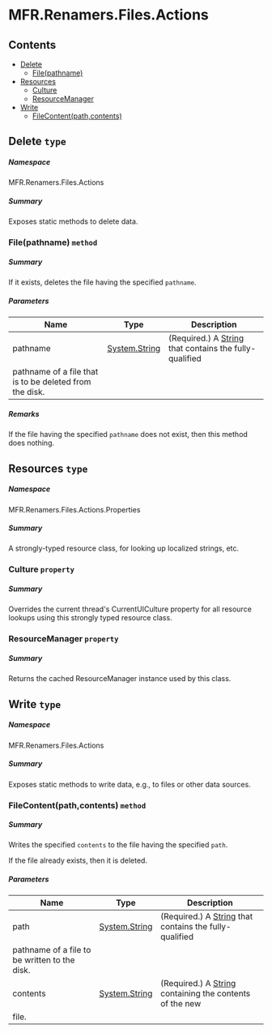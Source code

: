 <a name='assembly'></a>
# MFR.Renamers.Files.Actions

## Contents

- [Delete](#T-MFR-Renamers-Files-Actions-Delete 'MFR.Renamers.Files.Actions.Delete')
  - [File(pathname)](#M-MFR-Renamers-Files-Actions-Delete-File-System-String- 'MFR.Renamers.Files.Actions.Delete.File(System.String)')
- [Resources](#T-MFR-Renamers-Files-Actions-Properties-Resources 'MFR.Renamers.Files.Actions.Properties.Resources')
  - [Culture](#P-MFR-Renamers-Files-Actions-Properties-Resources-Culture 'MFR.Renamers.Files.Actions.Properties.Resources.Culture')
  - [ResourceManager](#P-MFR-Renamers-Files-Actions-Properties-Resources-ResourceManager 'MFR.Renamers.Files.Actions.Properties.Resources.ResourceManager')
- [Write](#T-MFR-Renamers-Files-Actions-Write 'MFR.Renamers.Files.Actions.Write')
  - [FileContent(path,contents)](#M-MFR-Renamers-Files-Actions-Write-FileContent-System-String,System-String- 'MFR.Renamers.Files.Actions.Write.FileContent(System.String,System.String)')

<a name='T-MFR-Renamers-Files-Actions-Delete'></a>
## Delete `type`

##### Namespace

MFR.Renamers.Files.Actions

##### Summary

Exposes static methods to delete data.

<a name='M-MFR-Renamers-Files-Actions-Delete-File-System-String-'></a>
### File(pathname) `method`

##### Summary

If it exists, deletes the file having the specified
`pathname`.

##### Parameters

| Name | Type | Description |
| ---- | ---- | ----------- |
| pathname | [System.String](http://msdn.microsoft.com/query/dev14.query?appId=Dev14IDEF1&l=EN-US&k=k:System.String 'System.String') | (Required.) A [String](http://msdn.microsoft.com/query/dev14.query?appId=Dev14IDEF1&l=EN-US&k=k:System.String 'System.String') that contains the fully-qualified
pathname of a file that is to be deleted from the disk. |

##### Remarks

If the file having the specified `pathname` does not
exist, then this method does nothing.

<a name='T-MFR-Renamers-Files-Actions-Properties-Resources'></a>
## Resources `type`

##### Namespace

MFR.Renamers.Files.Actions.Properties

##### Summary

A strongly-typed resource class, for looking up localized strings, etc.

<a name='P-MFR-Renamers-Files-Actions-Properties-Resources-Culture'></a>
### Culture `property`

##### Summary

Overrides the current thread's CurrentUICulture property for all
  resource lookups using this strongly typed resource class.

<a name='P-MFR-Renamers-Files-Actions-Properties-Resources-ResourceManager'></a>
### ResourceManager `property`

##### Summary

Returns the cached ResourceManager instance used by this class.

<a name='T-MFR-Renamers-Files-Actions-Write'></a>
## Write `type`

##### Namespace

MFR.Renamers.Files.Actions

##### Summary

Exposes static methods to write data, e.g., to files or other data sources.

<a name='M-MFR-Renamers-Files-Actions-Write-FileContent-System-String,System-String-'></a>
### FileContent(path,contents) `method`

##### Summary

Writes the specified `contents` to the file having the
specified `path`.



If the file already exists, then it is deleted.

##### Parameters

| Name | Type | Description |
| ---- | ---- | ----------- |
| path | [System.String](http://msdn.microsoft.com/query/dev14.query?appId=Dev14IDEF1&l=EN-US&k=k:System.String 'System.String') | (Required.) A [String](http://msdn.microsoft.com/query/dev14.query?appId=Dev14IDEF1&l=EN-US&k=k:System.String 'System.String') that contains the fully-qualified
pathname of a file to be written to the disk. |
| contents | [System.String](http://msdn.microsoft.com/query/dev14.query?appId=Dev14IDEF1&l=EN-US&k=k:System.String 'System.String') | (Required.) A [String](http://msdn.microsoft.com/query/dev14.query?appId=Dev14IDEF1&l=EN-US&k=k:System.String 'System.String') containing the contents of the new
file. |
